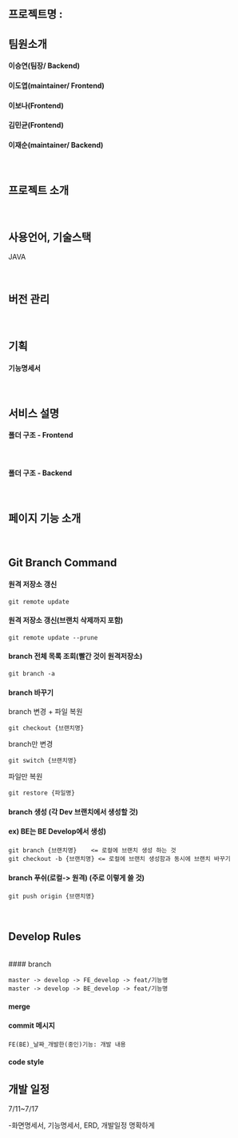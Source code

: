 ## 프로젝트명 : 

## 팀원소개

#### 이승연(팀장/ Backend)

#### 이도엽(maintainer/ Frontend)

#### 이보나(Frontend)

#### 김민균(Frontend)

#### 이재순(maintainer/ Backend)

<br/>

## 프로젝트 소개 



<br/>

## 사용언어, 기술스택 

JAVA

<br/>

## 버전 관리




<br/>

## 기획

#### 기능명세서

<br/>

## 서비스 설명 

#### 폴더 구조 - Frontend
<br/>


#### 폴더 구조 - Backend
<br/>


## 페이지 기능 소개 
<br/>


## Git Branch Command

#### 원격 저장소 갱신

```
git remote update
```

#### 원격 저장소 갱신(브랜치 삭제까지 포함)

```
git remote update --prune
```

#### branch 전체 목록 조회(빨간 것이 원격저장소)

```
git branch -a
```

#### branch 바꾸기

branch 변경 + 파일 복원

```
git checkout {브랜치명}
```

branch만 변경

```
git switch {브랜치명}
```

파일만 복원

```
git restore {파일명}
```

#### branch 생성 (각 Dev 브랜치에서 생성할 것)

#### ex) BE는 BE Develop에서 생성)
```
git branch {브랜치명}    <= 로컬에 브랜치 생성 하는 것
git checkout -b {브랜치명} <= 로컬에 브랜치 생성함과 동시에 브랜치 바꾸기
```

#### branch 푸쉬(로컬-> 원격) (주로 이렇게 쓸 것)
```
git push origin {브랜치명}
```
<br/>

## Develop Rules
<br/>
#### branch 

```
master -> develop -> FE_develop -> feat/기능명
master -> develop -> BE_develop -> feat/기능명
```



#### merge



#### commit 메시지 

```
FE(BE)_날짜_개발한(중인)기능: 개발 내용   
```



#### code style





## 개발 일정 



7/11~7/17

-화면명세서, 기능명세서, ERD, 개발일정 명확하게
